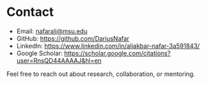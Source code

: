 # Contact

- Email: [nafarali@msu.edu](mailto:nafarali@msu.edu)
- GitHub: https://github.com/DariusNafar
- LinkedIn: https://www.linkedin.com/in/aliakbar-nafar-3a591843/
- Google Scholar: https://scholar.google.com/citations?user=RnsQD44AAAAJ&hl=en

Feel free to reach out about research, collaboration, or mentoring.
